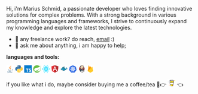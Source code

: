 Hi, i'm Marius Schmid, a passionate developer who loves finding innovative solutions for complex problems. With a strong background in various programming languages and frameworks, I strive to continuously expand my knowledge and explore the latest technologies.

- 💼 any freelance work? do reach, [email](mailto:marius.schmid8@icloud.com) :)
- 💬 ask me about anything, i am happy to help;

**languages and tools:**

<a href="https://www.java.com"><img height="20" src="assets/java-icon.svg"></a>
<a href="https://www.python.org"><img height="20" src="assets/python-icon.svg"></a>
<a href="https://www.typescriptlang.org"><img height="20" src="assets/typescriptlang-icon.svg"></a>
<a href="https://spring.io"><img height="20" src="assets/springio-icon.svg"></a>
<a href="https://reactjs.org"><img height="20" src="assets/reactjs-icon.svg"></a>
<a href="https://angular.io"><img height="20" src="assets/angular-icon.svg"></a>
<a href="https://www.docker.com"><img height="20" src="assets/docker-icon.svg"></a>
<a href="https://kubernetes.io"><img height="20" src="assets/kubernetes-icon.svg"></a>
<a href="https://www.jenkins.io"><img height="20" src="assets/jenkins-icon.svg"></a>
<a href="https://firebase.google.com"><img height="20" src="assets/firebase-icon.svg"></a>

if you like what i do, maybe consider buying me a coffee/tea 🥺👉
<a href="https://www.buymeacoffee.com/mariusschmid" target="_blank"><img height="20" src="assets/buymeacoffee-icon.svg" alt="Buy Me A Coffee" ></a>
👈
